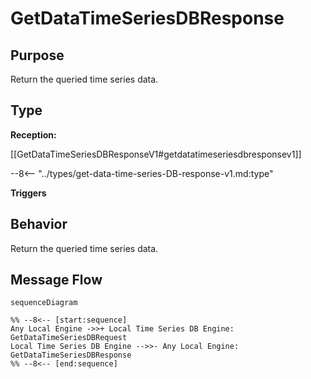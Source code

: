<div class="message" markdown>


# GetDataTimeSeriesDBResponse


## Purpose


<!-- --8<-- [start:purpose] -->
Return the queried time series data.
<!-- --8<-- [end:purpose] -->

## Type


<!-- --8<-- [start:type] -->
**Reception:**

[[GetDataTimeSeriesDBResponseV1#getdatatimeseriesdbresponsev1]]

--8<-- "../types/get-data-time-series-DB-response-v1.md:type"

**Triggers**


<!-- --8<-- [end:type] -->

## Behavior


<!-- --8<-- [start:behavior] -->
Return the queried time series data.
<!-- --8<-- [end:behavior] -->


## Message Flow


<!-- --8<-- [start:messages] -->
```mermaid
sequenceDiagram

%% --8<-- [start:sequence]
Any Local Engine ->>+ Local Time Series DB Engine: GetDataTimeSeriesDBRequest
Local Time Series DB Engine -->>- Any Local Engine: GetDataTimeSeriesDBResponse
%% --8<-- [end:sequence]
```

<!-- --8<-- [end:messages] -->

</div>
